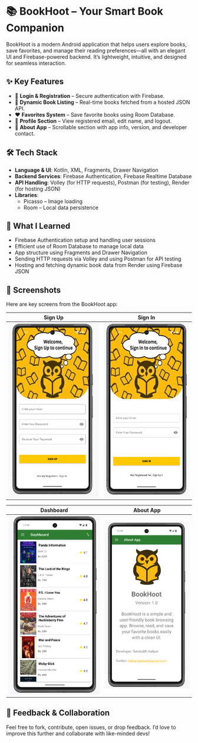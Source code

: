 # 📚 BookHoot – Your Smart Book Companion

BookHoot is a modern Android application that helps users explore books, save favorites, and manage their reading preferences—all with an elegant UI and Firebase-powered backend. It’s lightweight, intuitive, and designed for seamless interaction.



## ✨ Key Features

- 🔐 **Login & Registration** – Secure authentication with Firebase.
- 📘 **Dynamic Book Listing** – Real-time books fetched from a hosted JSON API.
- ❤️ **Favorites System** – Save favorite books using Room Database.
- 👤 **Profile Section** – View registered email, edit name, and logout.
- 🧾 **About App** – Scrollable section with app info, version, and developer contact.


## 🛠️ Tech Stack

- **Language & UI**: Kotlin, XML, Fragments, Drawer Navigation  
- **Backend Services**: Firebase Authentication, Firebase Realtime Database  
- **API Handling**: Volley (for HTTP requests), Postman (for testing), Render (for hosting JSON)  
- **Libraries**:  
  - Picasso – Image loading  
  - Room – Local data persistence  



## 🧠 What I Learned

- Firebase Authentication setup and handling user sessions  
- Efficient use of Room Database to manage local data  
- App structure using Fragments and Drawer Navigation  
- Sending HTTP requests via Volley and using Postman for API testing  
- Hosting and fetching dynamic book data from Render using Firebase JSON  



## 📸 Screenshots

Here are key screens from the BookHoot app:

| Sign Up | Sign In |
|---------|---------|
| ![Sign Up](https://github.com/SNH1221/BookHoot/blob/main/ScreenShots/SignUp.png?raw=true) | ![Sign In](https://github.com/SNH1221/BookHoot/blob/main/ScreenShots/SignIn.png?raw=true) |

| Dashboard | About App |
|-----------|-----------|
| ![Dashboard](https://github.com/SNH1221/BookHoot/blob/main/ScreenShots/Dashboard.png?raw=true) | ![About App](https://github.com/SNH1221/BookHoot/blob/main/ScreenShots/AboutApp.png?raw=true) |






## 🤝 Feedback & Collaboration

Feel free to fork, contribute, open issues, or drop feedback. I’d love to improve this further and collaborate with like-minded devs!


